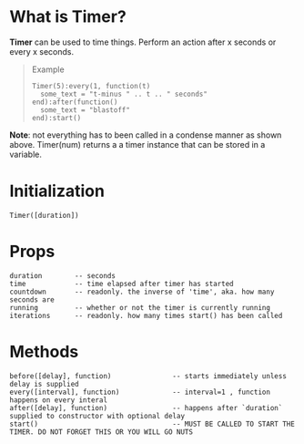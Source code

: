 # What is Timer?

**Timer** can be used to time things. Perform an action after x seconds or every x seconds.

>Example
>```
>Timer(5):every(1, function(t)
>	some_text = "t-minus " .. t .. " seconds"
>end):after(function()
>	some_text = "blastoff"
>end):start()

**Note**: not everything has to been called in a condense manner as shown above. Timer(num) returns a a timer instance that can be stored in a variable.

# Initialization

`Timer([duration])`

# Props

```
duration		-- seconds
time			-- time elapsed after timer has started
countdown		-- readonly. the inverse of 'time', aka. how many seconds are 
running			-- whether or not the timer is currently running
iterations		-- readonly. how many times start() has been called
```

# Methods

```
before([delay], function)				-- starts immediately unless delay is supplied
every([interval], function)				-- interval=1 , function happens on every interal
after([delay], function)				-- happens after `duration` supplied to constructor with optional delay
start()									-- MUST BE CALLED TO START THE TIMER. DO NOT FORGET THIS OR YOU WILL GO NUTS
```